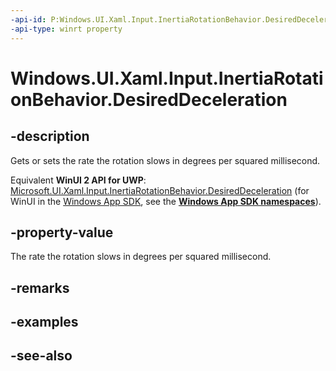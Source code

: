```yaml
---
-api-id: P:Windows.UI.Xaml.Input.InertiaRotationBehavior.DesiredDeceleration
-api-type: winrt property
---
```


<!-- Property syntax
public double DesiredDeceleration { get;  set; }
-->

# Windows.UI.Xaml.Input.InertiaRotationBehavior.DesiredDeceleration

## -description
Gets or sets the rate the rotation slows in degrees per squared millisecond.

Equivalent **WinUI 2 API for UWP**: [Microsoft.UI.Xaml.Input.InertiaRotationBehavior.DesiredDeceleration](/windows/winui/api/microsoft.ui.xaml.input.inertiarotationbehavior.desireddeceleration) (for WinUI in the [Windows App SDK](/windows/apps/windows-app-sdk/), see the **[Windows App SDK namespaces](/windows/windows-app-sdk/api/winrt/)**).

## -property-value
The rate the rotation slows in degrees per squared millisecond.

## -remarks

## -examples

## -see-also
